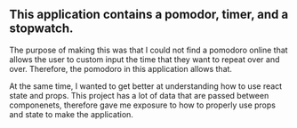 ## This application contains a pomodor, timer, and a stopwatch.
The purpose of making this was that I could not find a pomodoro online that allows the user to custom input the time that they want to repeat over and over. Therefore, the pomodoro in this application allows that. 

At the same time, I wanted to get better at understanding how to use react state and props. This project has a lot of data that are passed between componenets, therefore gave me exposure to how to properly use props and state to make the application.


